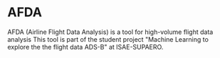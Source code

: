 # AFDA
AFDA (Airline Flight Data Analysis) is a tool for high-volume flight data analysis 
This tool is part of the student project "Machine Learning to explore the the flight data ADS-B" at ISAE-SUPAERO.

